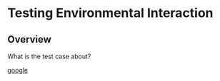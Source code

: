 # Testing Environmental Interaction

## Overview

What is the test case about? 

[google](http://www.google.com)